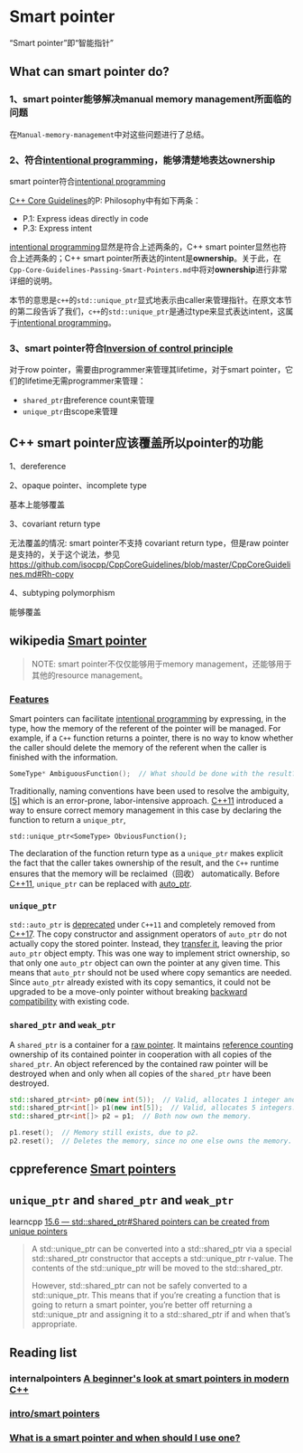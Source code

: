 # Smart pointer

“Smart pointer”即“智能指针”

## What can smart pointer do?

### 1、smart pointer能够解决manual memory management所面临的问题

在`Manual-memory-management`中对这些问题进行了总结。

### 2、符合[intentional programming](https://en.wikipedia.org/wiki/Intentional_programming)，能够清楚地表达ownership

smart pointer符合[intentional programming](https://en.wikipedia.org/wiki/Intentional_programming)

[C++ Core Guidelines](http://isocpp.github.io/CppCoreGuidelines/CppCoreGuidelines)的P: Philosophy中有如下两条：

- P.1: Express ideas directly in code
- P.3: Express intent

[intentional programming](https://en.wikipedia.org/wiki/Intentional_programming)显然是符合上述两条的，C++ smart pointer显然也符合上述两条的；C++ smart pointer所表达的intent是**ownership**。关于此，在`Cpp-Core-Guidelines-Passing-Smart-Pointers.md`中将对**ownership**进行非常详细的说明。

本节的意思是`c++`的`std::unique_ptr`显式地表示由caller来管理指针。在原文本节的第二段告诉了我们，`c++`的`std::unique_ptr`是通过type来显式表达intent，这属于[intentional programming](https://en.wikipedia.org/wiki/Intentional_programming)。

### 3、smart pointer符合[Inversion of control principle](https://en.wikipedia.org/wiki/Inversion_of_control)

对于row pointer，需要由programmer来管理其lifetime，对于smart pointer，它们的lifetime无需programmer来管理：

- `shared_ptr`由reference count来管理
- `unique_ptr`由scope来管理



## C++ smart pointer应该覆盖所以pointer的功能

1、dereference

2、opaque pointer、incomplete type

基本上能够覆盖

3、covariant return type

无法覆盖的情况: smart pointer不支持 covariant return type，但是raw pointer是支持的，关于这个说法，参见 https://github.com/isocpp/CppCoreGuidelines/blob/master/CppCoreGuidelines.md#Rh-copy

4、subtyping polymorphism

能够覆盖

## wikipedia [Smart pointer](https://en.wikipedia.org/wiki/Smart_pointer)

> NOTE: smart pointer不仅仅能够用于memory management，还能够用于其他的resource management。



### [Features](https://en.wikipedia.org/wiki/Smart_pointer#Features)

Smart pointers can facilitate [intentional programming](https://en.wikipedia.org/wiki/Intentional_programming) by expressing, in the type, how the memory of the referent of the pointer will be managed. For example, if a `C++` function returns a pointer, there is no way to know whether the caller should delete the memory of the referent when the caller is finished with the information.



```C++
SomeType* AmbiguousFunction();  // What should be done with the result?
```

Traditionally, naming conventions have been used to resolve the ambiguity,[[5\]](https://en.wikipedia.org/wiki/Smart_pointer#cite_note-5) which is an error-prone, labor-intensive approach. [C++11](https://en.wikipedia.org/wiki/C%2B%2B11) introduced a way to ensure correct memory management in this case by declaring the function to return a `unique_ptr`,

```
std::unique_ptr<SomeType> ObviousFunction();
```

The declaration of the function return type as a `unique_ptr` makes explicit the fact that the caller takes ownership of the result, and the `C++` runtime ensures that the memory will be reclaimed（回收） automatically. Before [C++11](https://en.wikipedia.org/wiki/C%2B%2B11), `unique_ptr` can be replaced with [auto_ptr](https://en.wikipedia.org/wiki/Auto_ptr).



### `unique_ptr`

`std::auto_ptr` is [deprecated](https://en.wikipedia.org/wiki/Deprecation) under `C++11` and completely removed from [C++17](https://en.wikipedia.org/wiki/C%2B%2B17). The copy constructor and assignment operators of `auto_ptr` do not actually copy the stored pointer. Instead, they [transfer it](https://en.wikipedia.org/wiki/Auto_ptr#Semantics), leaving the prior `auto_ptr` object empty. This was one way to implement strict ownership, so that only one `auto_ptr` object can own the pointer at any given time. This means that `auto_ptr` should not be used where copy semantics are needed. Since `auto_ptr` already existed with its copy semantics, it could not be upgraded to be a move-only pointer without breaking [backward compatibility](https://en.wikipedia.org/wiki/Backward_compatibility) with existing code.

### `shared_ptr` and `weak_ptr`

A `shared_ptr` is a container for a [raw pointer](https://en.wikipedia.org/wiki/Raw_pointer). It maintains [reference counting](https://en.wikipedia.org/wiki/Reference_counting) ownership of its contained pointer in cooperation with all copies of the `shared_ptr`. An object referenced by the contained raw pointer will be destroyed when and only when all copies of the `shared_ptr` have been destroyed.

```c++
std::shared_ptr<int> p0(new int(5));  // Valid, allocates 1 integer and initialize it with value 5.
std::shared_ptr<int[]> p1(new int[5]);  // Valid, allocates 5 integers.
std::shared_ptr<int[]> p2 = p1;  // Both now own the memory.

p1.reset();  // Memory still exists, due to p2.
p2.reset();  // Deletes the memory, since no one else owns the memory.
```



## cppreference [Smart pointers](https://en.cppreference.com/w/cpp/memory)



## `unique_ptr` and `shared_ptr` and `weak_ptr`

learncpp [15.6 — std::shared_ptr#Shared pointers can be created from unique pointers](https://www.learncpp.com/cpp-tutorial/15-6-stdshared_ptr/)

> A std::unique_ptr can be converted into a std::shared_ptr via a special std::shared_ptr constructor that accepts a std::unique_ptr r-value. The contents of the std::unique_ptr will be moved to the std::shared_ptr.
>
> However, std::shared_ptr can not be safely converted to a std::unique_ptr. This means that if you’re creating a function that is going to return a smart pointer, you’re better off returning a std::unique_ptr and assigning it to a std::shared_ptr if and when that’s appropriate.





## Reading list

### internalpointers [A beginner's look at smart pointers in modern C++](https://www.internalpointers.com/post/beginner-s-look-smart-pointers-modern-c)



### [intro/smart pointers](https://en.cppreference.com/book/intro/smart_pointers)



### [What is a smart pointer and when should I use one?](https://stackoverflow.com/questions/106508/what-is-a-smart-pointer-and-when-should-i-use-one)